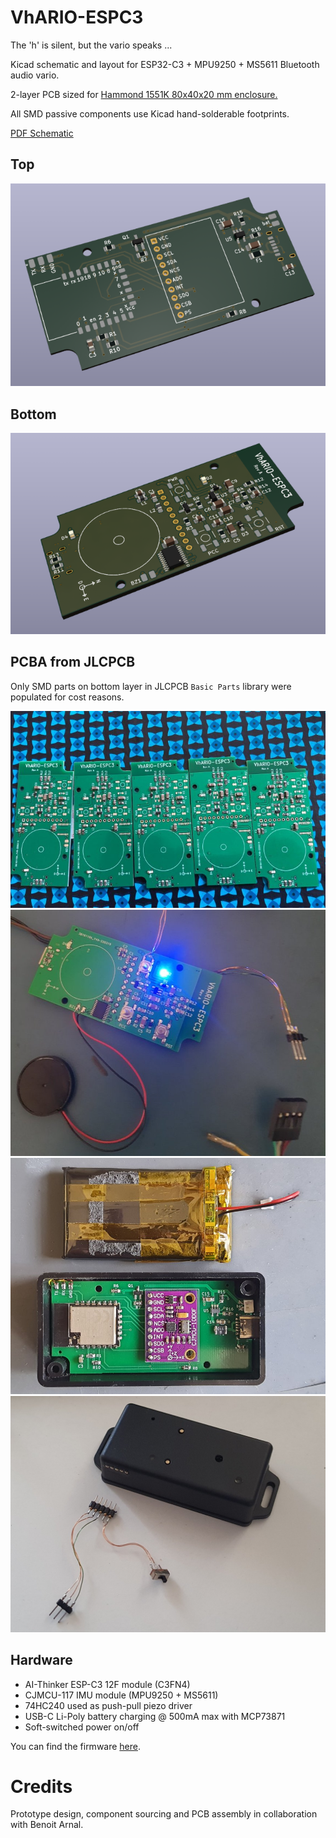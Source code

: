 # VhARIO-ESPC3

The 'h' is silent, but the vario speaks ...

Kicad schematic and layout for ESP32-C3 + MPU9250 + MS5611 Bluetooth audio vario.

2-layer PCB sized for [Hammond 1551K 80x40x20 mm enclosure.](docs/1551K.pdf)

All SMD passive components use Kicad hand-solderable footprints.

[PDF Schematic](espc3-vario-schematic.pdf)

## Top
<img src="docs/top.png">

## Bottom
<img src="docs/bottom.png">

## PCBA from JLCPCB

Only SMD parts on bottom layer in JLCPCB `Basic Parts` library were populated for cost reasons. 

<img src="docs/IMG_5385.jpg">

<img src="docs/proto0.jpg">
<img src="docs/proto1.jpg">
<img src="docs/proto2.jpg">


## Hardware

* AI-Thinker  ESP-C3 12F module (C3FN4)
* CJMCU-117 IMU module (MPU9250 + MS5611)
* 74HC240 used as push-pull piezo driver
* USB-C Li-Poly battery charging @ 500mA max with MCP73871
* Soft-switched power on/off

You can find the firmware [here](https://github.com/har-in-air/ESP32C3_BLUETOOTH_AUDIO_VARIO).

# Credits

Prototype design, component sourcing and PCB assembly in collaboration with Benoit Arnal.
 